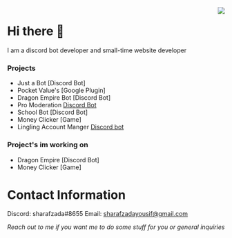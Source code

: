 <a href="https://www.youtube.com/watch?v=dQw4w9WgXcQ">
<img align="right" src="https://github-readme-stats.vercel.app/api/top-langs/?username=sharaalt" />
</a>


# Hi there 👋
I am a discord bot developer and small-time website developer

### Projects
* Just a Bot [Discord Bot]
* Pocket Value's [Google Plugin]
* Dragon Empire Bot [Discord Bot]
* Pro Moderation [Discord Bot](https://discord.com/api/oauth2/authorize?client_id=1100594830511448094&permissions=1514781698263&scope=bot%20applications.commands)
* School Bot [Discord Bot]
* Money Clicker [Game]
* Lingling Account Manger [Discord bot](https://discord.com/api/oauth2/authorize?client_id=1036561379903160331&permissions=139599300672&scope=bot%20applications.commands)

### Project's im working on
* Dragon Empire [Discord Bot]
* Money Clicker [Game]

# Contact Information
Discord: sharafzada#8655
Email: sharafzadayousif@gmail.com

*Reach out to me if you want me to do some stuff for you or general inquiries*

